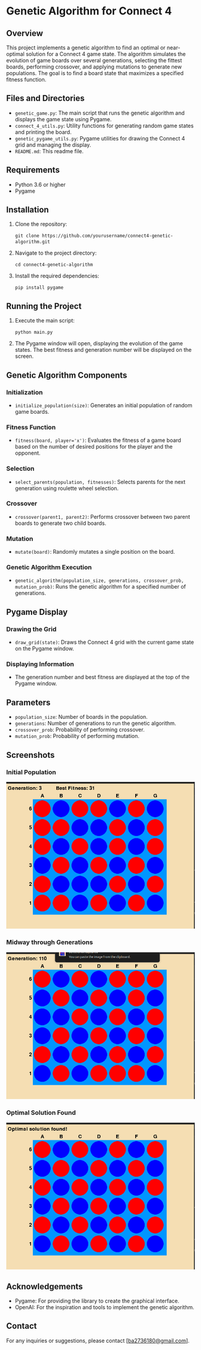 # Genetic Algorithm for Connect 4

## Overview

This project implements a genetic algorithm to find an optimal or near-optimal solution for a Connect 4 game state. The algorithm simulates the evolution of game boards over several generations, selecting the fittest boards, performing crossover, and applying mutations to generate new populations. The goal is to find a board state that maximizes a specified fitness function.

## Files and Directories

- `genetic_game.py`: The main script that runs the genetic algorithm and displays the game state using Pygame.
- `connect_4_utils.py`: Utility functions for generating random game states and printing the board.
- `genetic_pygame_utils.py`: Pygame utilities for drawing the Connect 4 grid and managing the display.
- `README.md`: This readme file.

## Requirements

- Python 3.6 or higher
- Pygame

## Installation

1. Clone the repository:
   ```
   git clone https://github.com/yourusername/connect4-genetic-algorithm.git
   ```
2. Navigate to the project directory:
   ```
   cd connect4-genetic-algorithm
   ```
3. Install the required dependencies:
   ```
   pip install pygame
   ```

## Running the Project

1. Execute the main script:
   ```
   python main.py
   ```
2. The Pygame window will open, displaying the evolution of the game states. The best fitness and generation number will be displayed on the screen.

## Genetic Algorithm Components

### Initialization

- `initialize_population(size)`: Generates an initial population of random game boards.

### Fitness Function

- `fitness(board, player='x')`: Evaluates the fitness of a game board based on the number of desired positions for the player and the opponent.

### Selection

- `select_parents(population, fitnesses)`: Selects parents for the next generation using roulette wheel selection.

### Crossover

- `crossover(parent1, parent2)`: Performs crossover between two parent boards to generate two child boards.

### Mutation

- `mutate(board)`: Randomly mutates a single position on the board.

### Genetic Algorithm Execution

- `genetic_algorithm(population_size, generations, crossover_prob, mutation_prob)`: Runs the genetic algorithm for a specified number of generations.

## Pygame Display

### Drawing the Grid

- `draw_grid(state)`: Draws the Connect 4 grid with the current game state on the Pygame window.

### Displaying Information

- The generation number and best fitness are displayed at the top of the Pygame window.

## Parameters

- `population_size`: Number of boards in the population.
- `generations`: Number of generations to run the genetic algorithm.
- `crossover_prob`: Probability of performing crossover.
- `mutation_prob`: Probability of performing mutation.

## Screenshots

### Initial Population
![Initial Population](https://github.com/Bilal-Ahmad102/Genetic-Algorithm/blob/main/ScreenShots/Initial_Population.png)

### Midway through Generations
![Midway Generation](https://github.com/Bilal-Ahmad102/Genetic-Algorithm/blob/main/ScreenShots/Midway_Population.png)

### Optimal Solution Found
![Optimal Solution](https://github.com/Bilal-Ahmad102/Genetic-Algorithm/blob/main/ScreenShots/Optimal_Population.png)

## Acknowledgements

- Pygame: For providing the library to create the graphical interface.
- OpenAI: For the inspiration and tools to implement the genetic algorithm.

## Contact

For any inquiries or suggestions, please contact [ba2736180@gmail.com].

